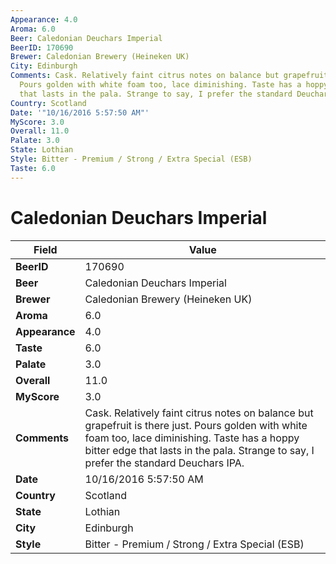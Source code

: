 ```yaml
---
Appearance: 4.0
Aroma: 6.0
Beer: Caledonian Deuchars Imperial
BeerID: 170690
Brewer: Caledonian Brewery (Heineken UK)
City: Edinburgh
Comments: Cask. Relatively faint citrus notes on balance but grapefruit is there just.
  Pours golden with white foam too, lace diminishing. Taste has a hoppy bitter edge
  that lasts in the pala. Strange to say, I prefer the standard Deuchars IPA.
Country: Scotland
Date: '"10/16/2016 5:57:50 AM"'
MyScore: 3.0
Overall: 11.0
Palate: 3.0
State: Lothian
Style: Bitter - Premium / Strong / Extra Special (ESB)
Taste: 6.0
---
```


# Caledonian Deuchars Imperial

| Field         | Value |
|---------------|-------|
| **BeerID** | 170690 |
| **Beer** | Caledonian Deuchars Imperial |
| **Brewer** | Caledonian Brewery (Heineken UK) |
| **Aroma** | 6.0 |
| **Appearance** | 4.0 |
| **Taste** | 6.0 |
| **Palate** | 3.0 |
| **Overall** | 11.0 |
| **MyScore** | 3.0 |
| **Comments** | Cask. Relatively faint citrus notes on balance but grapefruit is there just. Pours golden with white foam too, lace diminishing. Taste has a hoppy bitter edge that lasts in the pala. Strange to say, I prefer the standard Deuchars IPA. |
| **Date** | 10/16/2016 5:57:50 AM |
| **Country** | Scotland |
| **State** | Lothian |
| **City** | Edinburgh |
| **Style** | Bitter - Premium / Strong / Extra Special (ESB) |
